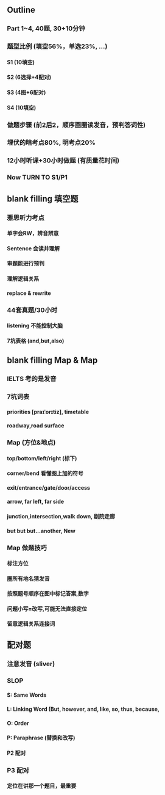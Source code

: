 ## Outline

### Part 1~4, 40题, 30+10分钟

### 题型比例 (填空56%，单选23%, ...)

#### S1 (10填空)
#### S2 (6选择+4配对)
#### S3 (4图+6配对)
#### S4 (10填空)

### 做题步骤 (前2后2，顺序画圈读发音，预判答词性)

### 埋伏的暗考点80%, 明考点20%

### 12小时听课+30小时做题 (有质量花时间)

### Now TURN TO S1/P1


## blank filling 填空题

### 雅思听力考点

#### 单字会RW，辨音辨意

#### Sentence 会读并理解

#### 审题能进行预判

#### 理解逻辑关系

#### replace & rewrite

### 44套真题/30小时

#### listening 不能控制大脑

#### 7坑表格 (and,but,also)

## blank filling Map & Map

### IELTS 考的是发音

### 7坑词表

#### priorities [praɪˈɒrɪtiz], timetable

#### roadway,road surface

### Map (方位&地点)

#### top/bottom/left/right (标下)

#### corner/bend 看懂图上加的符号

#### exit/entrance/gate/door/access

#### arrow, far left, far side

#### junction,intersection,walk down, 剧院走廊

#### but but but...another, New

### Map 做题技巧

#### 标注方位

#### 圈所有地名猜发音

#### 按照题号顺序在图中标记答案,数字

#### 问题小写=改写,可能无法直接定位

#### 留意逻辑关系连接词

## 配对题

### 注意发音 (sliver)

### SLOP

#### S: Same Words

#### L: Linking Word (But, however, and, like, so, thus, because,
                                                
#### O: Order
#### P: Paraphrase (替换和改写)  

#### P2 配对

### P3 配对

#### 定位在讲那一个题目，最重要                     












